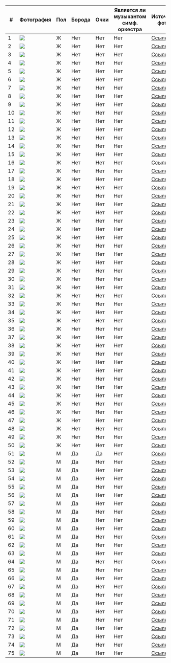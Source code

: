 | # | Фотография | Пол | Борода | Очки | Является ли музыкантом симф. оркестра | Источник фото |
|---|---|---|---|---|---|---|
| 1 |![](img1.png)  | Ж | Нет | Нет | Нет | [Ссылка](https://www.instagram.com/_marychka1_/) |
| 2 |![](img2.png)  | Ж | Нет | Нет | Нет | [Ссылка](https://www.instagram.com/mari.virabi/) |
| 3 |![](img3.png)  | Ж | Нет | Нет | Нет | [Ссылка](https://www.instagram.com/ms.runni/) |
| 4 |![](img4.png)  | Ж | Нет | Нет | Нет | [Ссылка](https://www.instagram.com/ayvazova_v/) |
| 5 |![](img5.png)  | Ж | Нет | Нет | Нет | [Ссылка](https://www.instagram.com/amina_kafarova/) |
| 6 |![](img6.png)  | Ж | Нет | Нет | Нет | [Ссылка](https://www.instagram.com/lilit_karyan/) |
| 7 |![](img7.png)  | Ж | Нет | Нет | Нет | [Ссылка](https://www.instagram.com/aniaroyan/) |
| 8 |![](img8.png)  | Ж | Нет | Нет | Нет | [Ссылка](https://www.instagram.com/rozi___mar/) |
| 9 |![](img9.png)  | Ж | Нет | Нет | Нет | [Ссылка](https://www.instagram.com/__jerena_i/) |
| 10 |![](img10.png)  | Ж | Нет | Нет | Нет | [Ссылка](https://www.instagram.com/aa.linn.aa28/) |
| 11 |![](img11.png)  | Ж | Нет | Нет | Нет | [Ссылка](https://www.instagram.com/diianaaadi/) |
| 12 |![](img12.png)  | Ж | Нет | Нет | Нет | [Ссылка](https://www.instagram.com/dianaa.off/) |
| 13 |![](img13.png)  | Ж | Нет | Нет | Нет | [Ссылка](https://www.instagram.com/sofia_m558/) |
| 14 |![](img14.png)  | Ж | Нет | Нет | Нет | [Ссылка](https://www.instagram.com/annoffi/) |
| 15 |![](img15.png)  | Ж | Нет | Нет | Нет | [Ссылка](https://www.instagram.com/senoritasaeva/) |
| 16 |![](img16.png)  | Ж | Нет | Нет | Нет | [Ссылка](https://www.instagram.com/ellina_avetisyan/) |
| 17 |![](img17.png)  | Ж | Нет | Нет | Нет | [Ссылка](https://www.instagram.com/ango_aaa/) |
| 18 |![](img18.png)  | Ж | Нет | Нет | Нет | [Ссылка](https://www.instagram.com/taatiii.1/) |
| 19 |![](img19.png)  | Ж | Нет | Нет | Нет | [Ссылка](https://www.instagram.com/nikkiseey/) |
| 20 |![](img20.png)  | Ж | Нет | Нет | Нет | [Ссылка](https://www.instagram.com/lauramalik__/) |
| 21 |![](img21.png)  | Ж | Нет | Нет | Нет | [Ссылка](https://www.instagram.com/_ninapav_/) |
| 22 |![](img22.png)  | Ж | Нет | Нет | Нет | [Ссылка](https://www.instagram.com/teerezagr/) |
| 23 |![](img23.png)  | Ж | Нет | Нет | Нет | [Ссылка](https://www.instagram.com/elnara___yummy/) |
| 24 |![](img24.png)  | Ж | Нет | Нет | Нет | [Ссылка](https://www.instagram.com/evik006/) |
| 25 |![](img25.png)  | Ж | Нет | Нет | Нет | [Ссылка](https://www.instagram.com/marikaaavvv/) |
| 26 |![](img26.png)  | Ж | Нет | Нет | Нет | [Ссылка](https://www.instagram.com/armi.chilingaryann/) |
| 27 |![](img27.png)  | Ж | Нет | Нет | Нет | [Ссылка](https://www.instagram.com/dilara/) |
| 28 |![](img28.png)  | Ж | Нет | Нет | Нет | [Ссылка](https://www.instagram.com/pinchuk_official/) |
| 29 |![](img29.png)  | Ж | Нет | Нет | Нет | [Ссылка](https://www.instagram.com/ballu.001/) |
| 30 |![](img30.png)  | Ж | Нет | Нет | Нет | [Ссылка](https://www.instagram.com/anyaischuk/) |
| 31 |![](img31.png)  | Ж | Нет | Нет | Нет | [Ссылка](https://www.instagram.com/adelveigel/) |
| 32 |![](img32.png)  | Ж | Нет | Нет | Нет | [Ссылка](https://www.instagram.com/elleonora_ars/) |
| 33 |![](img33.png)  | Ж | Нет | Нет | Нет | [Ссылка](https://www.instagram.com/jmedvedevaj/) |
| 34 |![](img34.png)  | Ж | Нет | Нет | Нет | [Ссылка](https://www.instagram.com/gal_gadot/) |
| 35 |![](img35.png)  | Ж | Нет | Нет | Нет | [Ссылка](https://www.instagram.com/handemiyy/) |
| 36 |![](img36.png)  | Ж | Нет | Нет | Нет | [Ссылка](https://www.instagram.com/rosiehw/) |
| 37 |![](img37.png)  | Ж | Нет | Нет | Нет | [Ссылка](https://www.instagram.com/melisapamuk/) |
| 38 |![](img38.png)  | Ж | Нет | Нет | Нет | [Ссылка](https://www.instagram.com/klavacoca/) |
| 39 |![](img39.png)  | Ж | Нет | Нет | Нет | [Ссылка](https://www.instagram.com/seryabkina/) |
| 40 |![](img40.png)  | Ж | Нет | Нет | Нет | [Ссылка](https://www.instagram.com/msdongan/) |
| 41 |![](img41.png)  | Ж | Нет | Нет | Нет | [Ссылка](https://www.instagram.com/asti/) |
| 42 |![](img42.png)  | Ж | Нет | Нет | Нет | [Ссылка](https://www.instagram.com/sonyaoffi/) |
| 43 |![](img43.png)  | Ж | Нет | Нет | Нет | [Ссылка](https://www.instagram.com/gagara1987/) |
| 44 |![](img44.png)  | Ж | Нет | Нет | Нет | [Ссылка](https://www.instagram.com/ptichkalika/) |
| 45 |![](img45.png)  | Ж | Нет | Нет | Нет | [Ссылка](https://www.instagram.com/lenatemnikovaofficial/) |
| 46 |![](img46.png)  | Ж | Нет | Нет | Нет | [Ссылка](https://www.instagram.com/_selyavie/) |
| 47 |![](img47.png)  | Ж | Нет | Нет | Нет | [Ссылка](https://www.instagram.com/yulianna_karaulova/) |
| 48 |![](img48.png)  | Ж | Нет | Нет | Нет | [Ссылка](https://www.instagram.com/scirenaa/) |
| 49 |![](img49.png)  | Ж | Нет | Нет | Нет | [Ссылка](https://www.instagram.com/mariya.xachatryan/) |
| 50 |![](img50.png)  | Ж | Нет | Нет | Нет | [Ссылка](https://www.instagram.com/natalieart.news/) |
| 51 |![](img51.png)  | М | Да | Да | Нет | [Ссылка](https://www.instagram.com/hammali/) |
| 52 |![](img52.png)  | М | Да | Нет | Нет | [Ссылка](https://www.instagram.com/shevgi/) |
| 53 |![](img53.png)  | М | Да | Нет | Нет | [Ссылка](https://www.instagram.com/aliev74/) |
| 54 |![](img54.png)  | М | Да | Нет | Нет | [Ссылка](https://www.instagram.com/shoxa_90/) |
| 55 |![](img55.png)  | М | Да | Нет | Нет | [Ссылка](https://www.instagram.com/iluxaakula/) |
| 56 |![](img56.png)  | М | Да | Нет | Нет | [Ссылка](https://www.instagram.com/arturgreen/) |
| 57 |![](img57.png)  | М | Да | Нет | Нет | [Ссылка](https://www.instagram.com/baxa.222_/) |
| 58 |![](img58.png)  | М | Да | Нет | Нет | [Ссылка](https://www.instagram.com/serder_/) |
| 59 |![](img59.png)  | М | Да | Нет | Нет | [Ссылка](https://www.instagram.com/amirkingkhan/) |
| 60 |![](img60.png)  | М | Да | Нет | Нет | [Ссылка](https://www.instagram.com/sapar91/) |
| 61 |![](img61.png)  | М | Да | Нет | Нет | [Ссылка](https://www.instagram.com/pozov/) |
| 62 |![](img62.png)  | М | Да | Нет | Нет | [Ссылка](https://www.instagram.com/egorkreed/) |
| 63 |![](img63.png)  | М | Да | Нет | Нет | [Ссылка](https://www.instagram.com/roman_avdal/) |
| 64 |![](img64.png)  | М | Да | Нет | Нет | [Ссылка](https://www.instagram.com/islam_makhachev/) |
| 65 |![](img65.png)  | М | Да | Нет | Нет | [Ссылка](https://www.instagram.com/jony.me/) |
| 66 |![](img66.png)  | М | Да | Нет | Нет | [Ссылка](https://www.instagram.com/wengallbi_tm/) |
| 67 |![](img67.png)  | М | Да | Нет | Нет | [Ссылка](https://www.instagram.com/jasonstatham/) |
| 68 |![](img68.png)  | М | Да | Нет | Нет | [Ссылка](https://www.instagram.com/tamaaev/) |
| 69 |![](img69.png)  | М | Да | Нет | Нет | [Ссылка](https://www.instagram.com/mikhail_litvin/) |
| 70 |![](img70.png)  | М | Да | Нет | Нет | [Ссылка](https://www.instagram.com/tambi_masaev/) |
| 71 |![](img71.png)  | М | Да | Нет | Нет | [Ссылка](https://www.instagram.com/gafur.lv/) |
| 72 |![](img72.png)  | М | Да | Нет | Нет | [Ссылка](https://www.instagram.com/ilia._.makarov/) |
| 73 |![](img73.png)  | М | Да | Нет | Нет | [Ссылка](https://www.instagram.com/akim1okan/) |
| 74 |![](img74.png)  | М | Да | Нет | Нет | [Ссылка](https://www.instagram.com/gur_am/) |
| 75 |![](img75.png)  | М | Да | Нет | Нет | [Ссылка](https://www.instagram.com/a774kk/) |

